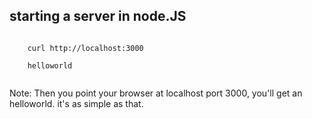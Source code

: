 ## starting a server in node.JS

<pre><code>
    curl http://localhost:3000
	
	helloworld
	
</code></pre>

Note:
Then you point your browser at localhost port 3000, you'll get an helloworld. it's as simple as that.